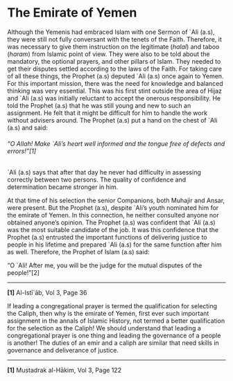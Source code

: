The Emirate of Yemen
====================

Although the Yemenis had embraced Islam with one Sermon of \`Ali (a.s),
they were still not fully conversant with the tenets of the Faith.
Therefore, it was necessary to give them instruction on the legitimate
(*halal*) and taboo (*haram*) from Islamic point of view. They were also
to be told about the mandatory, the optional prayers, and other pillars
of Islam. They needed to get their disputes settled according to the
laws of the Faith. For taking care of all these things, the Prophet
(a.s) deputed \`Ali (a.s) once again to Yemen. For this important
mission, there was the need for knowledge and balanced thinking was very
essential. This was his first stint outside the area of Hijaz and \`Ali
(a.s) was initially reluctant to accept the onerous responsibility. He
told the Prophet (a.s) that he was still young and new to such an
assignment. He felt that it might be difficult for him to handle the
work without advisers around. The Prophet (a.s) put a hand on the chest
of \`Ali (a.s) and said:

###### “O Allah! Make \`Ali’s heart well informed and the tongue free of defects and errors!”[1]

\`Ali (a.s) says that after that day he never had difficulty in
assessing correctly between two persons. The quality of confidence and
determination became stronger in him.

At that time of his selection the senior Companions, both Muhajir and
Ansar, were present. But the Prophet (a.s), despite \`Ali’s youth
nominated him for the emirate of Yemen. In this connection, he neither
consulted anyone nor obtained anyone’s opinion. The Prophet (a.s) was
confident that \`Ali (a.s) was the most suitable candidate of the job.
It was this confidence that the Prophet (a.s) entrusted the important
functions of delivering justice to people in his lifetime and prepared
\`Ali (a.s) for the same function after him as well. Therefore, the
Prophet of Islam (a.s) said:

“O \`Ali! After me, you will be the judge for the mutual disputes of the
people!”[2]

------------------------------------------------------------------------

**[1]** Al-Istī\`āb, Vol 3, Page 36

If leading a congregational prayer is termed the qualification for
selecting the Caliph, then why is the emirate of Yemen, first ever such
important assignment in the annals of Islamic History, not termed a
better qualification for the selection as the Caliph! We should
understand that leading a congregational prayer is one thing and leading
the governance of a people is another! The duties of an emir and a
caliph are similar that need skills in governance and deliverance of
justice.

------------------------------------------------------------------------

**[1]** Mustadrak al-Hākim, Vol 3, Page 122
